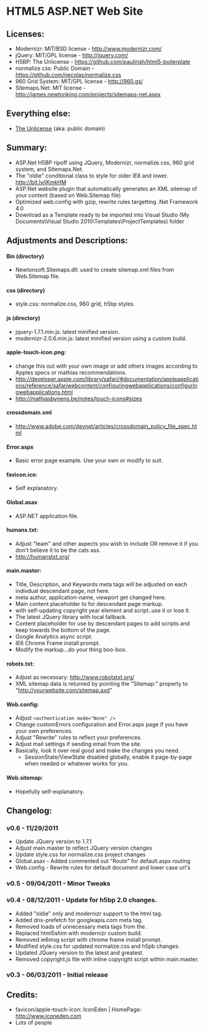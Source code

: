 ﻿HTML5 ASP.NET Web Site
========

## Licenses:
* Modernizr: MIT/BSD license - http://www.modernizr.com/
* jQuery: MIT/GPL license - http://jquery.com/
* H5BP: The Unlicense - https://github.com/paulirish/html5-boilerplate
* normalize css: Public Domain - https://github.com/necolas/normalize.css
* 960 Grid System: MIT/GPL license - http://960.gs/
* Sitemaps.Net: MIT license - http://james.newtonking.com/projects/sitemaps-net.aspx

## Everything else:
* [The Unlicense](http://unlicense.org) (aka: public domain) 


## Summary:
* ASP.Net H5BP ripoff using JQuery, Modernizr, normalize.css, 960 grid system, and Sitemaps.Net.
* The "oldie" conditional <html> class to style for older IE8 and lower. http://bit.ly/jKmkHM 
* ASP.Net website plugin that automatically generates an XML sitemap of your content (based on Web.Sitemap file) 
* Optimized web.config with gzip, rewrite rules targetting .Net Framework 4.0
* Download as a Template ready to be imported into Visual Studio (My Documents\Visual Studio 2010\Templates\ProjectTemplates) folder


## Adjustments and Descriptions:
#### Bin (directory)
* Newtonsoft.Sitemaps.dll: used to create sitemap.xml files from Web.Sitemap file.

#### css (directory)
* style.css: normalize.css, 960 grid, h5bp styles.

#### js (directory)
* jquery-1.7.1.min.js: latest minified version.
* modernizr-2.0.6.min.js: latest minified version using a custom build.

#### apple-touch-icon.png: 
* change this out with your own image or add others images according to Apples specs or mathias recommendations.
* http://developer.apple.com/library/safari/#documentation/appleapplications/reference/safariwebcontent/configuringwebapplications/configuringwebapplications.html
* http://mathiasbynens.be/notes/touch-icons#sizes

#### crossdomain.xml
* http://www.adobe.com/devnet/articles/crossdomain_policy_file_spec.html

#### Error.aspx
* Basic error page example. Use your own or modify to suit.

#### favicon.ico: 
* Self explanatory.

#### Global.asax
* ASP.NET application file.

#### humans.txt: 
* Adjust "team" and other aspects you wish to include OR remove it if you don't believe it to be the cats ass.
* http://humanstxt.org/

#### main.master: 
* Title, Description, and Keywords meta tags will be adjusted on each indivdual descendant page, not here.
* meta author, application-name, viewport get changed here.
* Main content placeholder to for descendant page markup.
* <footer> with self-updating copyright year element and script..use it or lose it.
* The latest JQuery library with local fallback.
* Content placeholder for use by descendant pages to add scripts and keep towards the bottom of the page.
* Google Analytics async script.
* IE6 Chrome Frame install prompt.
* Modify the markup...do your thing boo-boo.

#### robots.txt: 
* Adjust as necessary: http://www.robotstxt.org/
* XML sitemap data is returned by pointing the "Sitemap:" property to "http://yourwebsite.com/sitemap.axd"

#### Web.config: 
* Adjust `<authentication mode="None" />` 
* Change customErrors configuration and Error.aspx page if you have your own preferences.
* Adjust "Rewrite" rules to reflect your preferences.
* Adjust mail settings if sending email from the site.
* Basically, look it over real good and make the changes you need.
	- SessionState/ViewState disabled globally, enable it page-by-page when needed or whatever works for you.

#### Web.sitemap: 
* Hopefully self-explanatory.


## Changelog:
### v0.6 - 11/29/2011
* Update JQuery version to 1.7.1
* Adjust main.master to reflect JQuery version changes
* Update style.css for normalize.css project changes
* Global.asax - Added commented out "Route" for default.aspx routing
* Web.config - Rewrite rules for default document and lower case url's

### v0.5 - 09/04/2011 - Minor Tweaks

### v0.4 - 08/12/2011 - Update for h5bp 2.0 changes.
* Added "oldie" only and modernizr support to the html tag.
* Added dns-prefetch for googleapis.com meta tag.
* Removed loads of unnecessary meta tags from the <head>.
* Replaced html5shim with modernizr custom build.
* Removed ie6msg script with chrome frame install prompt.
* Modified style.css for updated normalize.css and h5pb changes.
* Updated JQuery version to the latest and greatest.
* Removed copyright.js file with inline copyright script within main.master.

### v0.3 - 06/03/2011 - Initial release


## Credits:
* favicon/apple-touch-icon: IconEden | HomePage: http://www.iconeden.com
* Lots of people